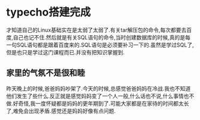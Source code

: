 # typecho搭建完成

才知道自己的Linux基础实在是太弱了太弱了.有关tar解压包的命令,每次都要去百度,自己也记不住.然后就是有关SQL语句的命令,当时创建数据库的时候,真的是每一句SQL语句都是跟着百度来的.SQL语句是必须要补习一下的.虽然是学过SQL了,但是也只是学过这门课程而已.并没有把知识掌握到.

## 家里的气氛不是很和睦

昨天晚上的时候,爸爸妈妈吵架了.今天的时候,总感觉爸爸妈妈在冷战.我也不知道他们发生了些什么.反正就是感觉妈妈变了一个人一般,什么话也不说,什么事情也不做.好奇怪,我一度怀疑都是妈妈的更年期到了.可能大家都是在家待的时间都太长了,难免会出现矛盾.感觉还是妈妈好像有点问题.
